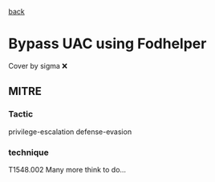 [back](../index.md)
# Bypass UAC using Fodhelper
Cover by sigma :x: 
## MITRE
### Tactic
privilege-escalation
defense-evasion
### technique
T1548.002
Many more think to do...